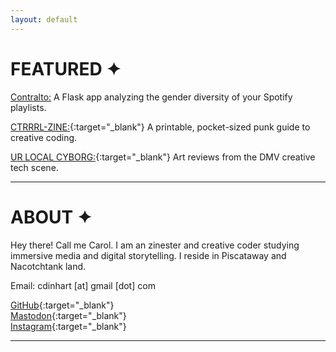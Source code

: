 ```yaml
---
layout: default
---
```


# FEATURED ✦

[Contralto:](/contralto) A Flask app analyzing the gender diversity of your Spotify playlists.   

[CTRRRL-ZINE:](https://cdinhart.itch.io/ctrrrl-zine){:target="_blank"} A printable, pocket-sized punk guide to creative coding.

[UR LOCAL CYBORG:](https://urlocalcyb.org){:target="_blank"} Art reviews from the DMV creative tech scene.

---

# ABOUT ✦

Hey there! Call me Carol. I am an zinester and creative coder studying immersive media and digital storytelling. I reside in Piscataway and Nacotchtank land.

Email: cdinhart [at] gmail [dot] com   

[GitHub](https://github.com/caroldinh){:target="_blank"}  
[Mastodon](https://vis.social/@cyborgforty){:target="_blank"}  
[Instagram](https://instagram.com/url.ocalcyborg){:target="_blank"}  

---

<div id="wcb" class="carbonbadge"></div>
<script src="https://unpkg.com/website-carbon-badges@1.1.3/b.min.js" defer></script><br><br>